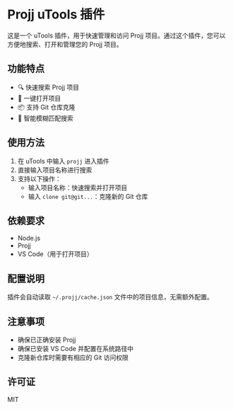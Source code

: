 # Projj uTools 插件

这是一个 uTools 插件，用于快速管理和访问 Projj 项目。通过这个插件，您可以方便地搜索、打开和管理您的 Projj 项目。

## 功能特点

-   🔍 快速搜索 Projj 项目
-   🚀 一键打开项目
-   📦 支持 Git 仓库克隆
-   🎯 智能模糊匹配搜索

## 使用方法

1. 在 uTools 中输入 `projj` 进入插件
2. 直接输入项目名称进行搜索
3. 支持以下操作：
    - 输入项目名称：快速搜索并打开项目
    - 输入 `clone git@git...`：克隆新的 Git 仓库

## 依赖要求

-   Node.js
-   Projj
-   VS Code（用于打开项目）

## 配置说明

插件会自动读取 `~/.projj/cache.json` 文件中的项目信息，无需额外配置。

## 注意事项

-   确保已正确安装 Projj
-   确保已安装 VS Code 并配置在系统路径中
-   克隆新仓库时需要有相应的 Git 访问权限

## 许可证

MIT
